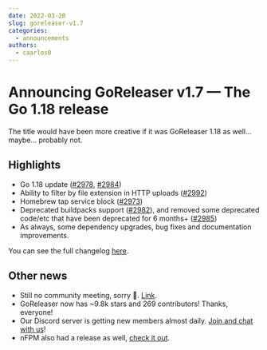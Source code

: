 ```yaml
---
date: 2022-03-20
slug: goreleaser-v1.7
categories:
  - announcements
authors:
  - caarlos0
---
```


# Announcing GoReleaser v1.7 — The Go 1.18 release

The title would have been more creative if it was GoReleaser 1.18 as well... maybe... probably not.

<!-- more -->

## **Highlights**

- Go 1.18 update ([#2978](https://github.com/weyfonk/goreleaser/pull/2978), [#2984](https://github.com/weyfonk/goreleaser/pull/2984))
- Ability to filter by file extension in HTTP uploads ([#2992](https://github.com/weyfonk/goreleaser/pull/2992))
- Homebrew tap service block ([#2973](https://github.com/weyfonk/goreleaser/pull/2973))
- Deprecated buildpacks support ([#2982](https://github.com/weyfonk/goreleaser/pull/2982)), and removed some deprecated code/etc that have been deprecated for 6 months+ ([#2985](https://github.com/weyfonk/goreleaser/pull/2985))
- As always, some dependency upgrades, bug fixes and documentation improvements.

You can see the full changelog [here](https://github.com/weyfonk/goreleaser/releases/tag/v1.7.0).

## **Other news**

- Still no community meeting, sorry 🫠. [Link](https://github.com/goreleaser/community/pull/2).
- GoReleaser now has ~9.8k stars and 269 contributors! Thanks, everyone!
- Our Discord server is getting new members almost daily. [Join and chat with us](https://discord.gg/RGEBtg8vQ6)!
- nFPM also had a release as well, [check it out](https://github.com/goreleaser/nfpm/releases).
